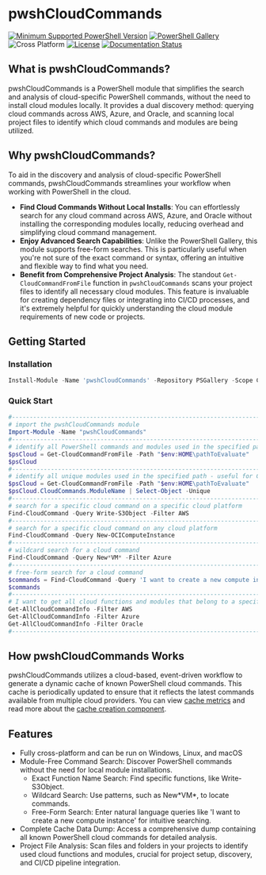 # pwshCloudCommands

[![Minimum Supported PowerShell Version](https://img.shields.io/badge/PowerShell-5.1+-purple.svg)](https://github.com/PowerShell/PowerShell) [![PowerShell Gallery][psgallery-img]][psgallery-site] ![Cross Platform](https://img.shields.io/badge/platform-windows%20%7C%20macos%20%7C%20linux-lightgrey) [![License][license-badge]](LICENSE) [![Documentation Status](https://readthedocs.org/projects/pwshcloudcommands/badge/?version=latest)](https://pwshcloudcommands.readthedocs.io/en/latest/?badge=latest)

[psgallery-img]:   https://img.shields.io/powershellgallery/dt/pwshCloudCommands?label=Powershell%20Gallery&logo=powershell
[psgallery-site]:  https://www.powershellgallery.com/packages/pwshCloudCommands
[license-badge]:   https://img.shields.io/github/license/techthoughts2/pwshCloudCommands

## What is pwshCloudCommands?

pwshCloudCommands is a PowerShell module that simplifies the search and analysis of cloud-specific PowerShell commands, without the need to install cloud modules locally. It provides a dual discovery method: querying cloud commands across AWS, Azure, and Oracle, and scanning local project files to identify which cloud commands and modules are being utilized.

## Why pwshCloudCommands?

To aid in the discovery and analysis of cloud-specific PowerShell commands, pwshCloudCommands streamlines your workflow when working with PowerShell in the cloud.

- **Find Cloud Commands Without Local Installs**: You can effortlessly search for any cloud command across AWS, Azure, and Oracle without installing the corresponding modules locally, reducing overhead and simplifying cloud command management.
- **Enjoy Advanced Search Capabilities**: Unlike the PowerShell Gallery, this module supports free-form searches. This is particularly useful when you're not sure of the exact command or syntax, offering an intuitive and flexible way to find what you need.
- **Benefit from Comprehensive Project Analysis**: The standout `Get-CloudCommandFromFile` function in `pwshCloudCommands` scans your project files to identify all necessary cloud modules. This feature is invaluable for creating dependency files or integrating into CI/CD processes, and it's extremely helpful for quickly understanding the cloud module requirements of new code or projects.

## Getting Started

### Installation

```powershell
Install-Module -Name 'pwshCloudCommands' -Repository PSGallery -Scope CurrentUser
```

### Quick Start

```powershell
#------------------------------------------------------------------------------------------------
# import the pwshCloudCommands module
Import-Module -Name "pwshCloudCommands"
#------------------------------------------------------------------------------------------------
# identify all PowerShell commands and modules used in the specified path
$psCloud = Get-CloudCommandFromFile -Path "$env:HOME\pathToEvaluate"
$psCloud
#------------------------------------------------------------------------------------------------
# identify all unique modules used in the specified path - useful for CI/CD bootstrapping
$psCloud = Get-CloudCommandFromFile -Path "$env:HOME\pathToEvaluate"
$psCloud.CloudCommands.ModuleName | Select-Object -Unique
#------------------------------------------------------------------------------------------------
# search for a specific cloud command on a specific cloud platform
Find-CloudCommand -Query Write-S3Object -Filter AWS
#------------------------------------------------------------------------------------------------
# search for a specific cloud command on any cloud platform
Find-CloudCommand -Query New-OCIComputeInstance
#------------------------------------------------------------------------------------------------
# wildcard search for a cloud command
Find-CloudCommand -Query New*VM* -Filter Azure
#------------------------------------------------------------------------------------------------
# free-form search for a cloud command
$commands = Find-CloudCommand -Query 'I want to create a new compute instance in Oracle Cloud'
$commands
#------------------------------------------------------------------------------------------------
# I want to get all cloud functions and modules that belong to a specific cloud platform
Get-AllCloudCommandInfo -Filter AWS
Get-AllCloudCommandInfo -Filter Azure
Get-AllCloudCommandInfo -Filter Oracle
#------------------------------------------------------------------------------------------------
```

## How pwshCloudCommands Works

pwshCloudCommands utilizes a cloud-based, event-driven workflow to generate a dynamic cache of known PowerShell cloud commands. This cache is periodically updated to ensure that it reflects the latest commands available from multiple cloud providers. You can view [cache metrics](pwshCloudCommand-Metrics.md) and read more about the [cache creation component](pwshCloudCommands_cache_workflow.md).

## Features

- Fully cross-platform and can be run on Windows, Linux, and macOS
- Module-Free Command Search: Discover PowerShell commands without the need for local module installations.
    - Exact Function Name Search: Find specific functions, like Write-S3Object.
    - Wildcard Search: Use patterns, such as New\*VM\*, to locate commands.
    - Free-Form Search: Enter natural language queries like 'I want to create a new compute instance' for intuitive searching.
- Complete Cache Data Dump: Access a comprehensive dump containing all known PowerShell cloud commands for detailed analysis.
- Project File Analysis: Scan files and folders in your projects to identify used cloud functions and modules, crucial for project setup, discovery, and CI/CD pipeline integration.
